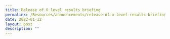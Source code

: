 ```yaml
---
title: Release of O level results briefing
permalink: /Resources/announcements/release-of-o-level-results-briefing/
date: 2022-01-12
layout: post
description: ""
---
```

